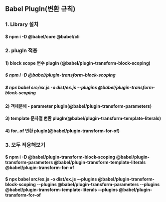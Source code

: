 ## Babel PlugIn(변환 규칙)

### 1. Library 설치
#### $ npm i -D @babel/core @babel/cli

### 2. plugIn 적용
#### 1) block scope 변수 plugIn (@babel/plugin-transform-block-scoping)
##### $ npm i -D @babel/plugin-transform-block-scoping
##### $ npx babel src/ex.js -o dist/ex.js --plugins @babel/plugin-transform-block-scoping

#### 2) 객체분해 - parameter plugIn(@babel/plugin-transform-parameters)
#### 3) template 문자열 변환 plugIn(@babel/plugin-transform-template-literals)
#### 4) for..of 변환 plugIn(@babel/plugin-transform-for-of)

### 3. 모두 적용해보기
#### $ npm i -D @babel/plugin-transform-block-scoping @babel/plugin-transform-parameters @babel/plugin-transform-template-literals @babel/plugin-transform-for-of
#### $ npx babel src/ex.js -o dist/ex.js --plugins @babel/plugin-transform-block-scoping --plugins @babel/plugin-transform-parameters --plugins @babel/plugin-transform-template-literals --plugins @babel/plugin-transform-for-of